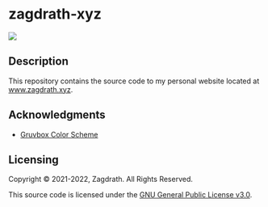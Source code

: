 # zagdrath-xyz
<a href="https://www.gnu.org/licenses/gpl-3.0.en.html"><img src="https://img.shields.io/badge/License-GPLv3-fe8019/?color=fe8019&labelColor=282828" /></a>

## Description
This repository contains the source code to my personal website located at <a href="https://www.zagdrath.xyz/">www.zagdrath.xyz</a>.

## Acknowledgments
* [Gruvbox Color Scheme](https://github.com/morhetz/gruvbox)

## Licensing
Copyright © 2021-2022, Zagdrath. All Rights Reserved.

This source code is licensed under the <a href="https://github.com/zagdrath/zagdrath-xyz/blob/main/LICENSE">GNU General Public License v3.0</a>.
